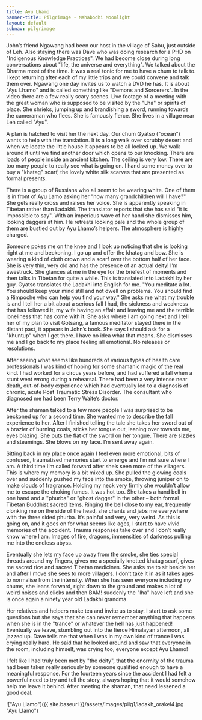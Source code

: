 ```yaml
---
title: Ayu Lhamo
banner-title: Pilgrimage - Mahabodhi Moonlight
layout: default
subnav: pilgrimage
---
```



John’s friend Ngawang had been our host in the village of Sabu, just
outside of Leh. Also staying there was Dave who was doing research
for a PHD on "Indigenous Knowledge Practices". We had become close
during long conversations about "life, the universe and everything".
We talked about the Dharma most of the time. It was a real tonic for
me to have a chum to talk to. I kept returning after each of my little trips
and we could convene and talk them over. Ngawang one day invites us to watch a
DVD he has. It is about "Ayu Lhamo" and is called something like "Demons and
Sorcerers". In the video there are a few really scary scenes. Live footage of a
meeting with the great woman who is supposed to be visited by the "Lha" or
spirits of place. She shrieks, jumping up and brandishing a sword, running
towards the cameraman who flees. She is famously fierce. She lives in a village
near Leh called "Ayu". 

A plan is hatched to visit her the next day. Our chum Gyatso ("ocean") wants to
help with the translation. It is a long walk over scrubby desert and when we
locate the little house it appears to be all locked up. We walk around it until
we find another door which opens to our knocking. There are loads of people
inside an ancient kitchen. The ceiling is very low. There are too many people
to really see what is going on. I hand some money over to buy a "khatag" scarf,
the lovely white silk scarves that are presented as formal presents. 

There is a group of Russians who all seem to be wearing white. One of them is
in front of Ayu Lamo asking her "how many grandchildren will I have?" She gets
really cross and raises her voice. She is apparently speaking in Tibetan rather
than Ladakhi. The translator reports that she has said "it is impossible to
say". With an imperious wave of her hand she dismisses him, looking daggers at
him. He retreats looking pale and the whole group of them are bustled out by
Ayu Lhamo’s helpers. The atmosphere is highly charged. 

Someone pokes me on the knee and I look up noticing that she is looking right
at me and beckoning. I go up and offer the khatag and bow. She is wearing a
kind of cloth crown and a scarf over the bottom half of her face. She is very
thin, very old and has the presence of an actual deity! I’m awestruck. She
glances at me in the eye for the briefest of moments and then talks in Tibetan
for quite a while. This is translated into Ladakhi by her guy. Gyatso
translates the Ladakhi into English for me. "You meditate a lot. You should
keep your mind still and not dwell on problems. You should find a Rimpoche who
can help you find your way." She asks me what my trouble is and I tell her a
bit about a serious fall I had, the sickness and weakness that has followed it,
my wife having an affair and leaving me and the terrible loneliness that has
come with it. She asks where I am going next and I tell her of my plan to visit
Gotsang, a famous meditator stayed there in the distant past, it appears in
John’s book. She says I should ask for a "khuntup" when I get there. I have no
idea what that means. She dismisses me and I go back to my place feeling all
emotional. No releases or resolutions.

After seeing what seems like hundreds of various types of health care
professionals I was kind of hoping for some shamanic magic of the real kind. I
had worked for a circus years before, and had suffered a fall when a stunt went
wrong during a rehearsal. There had been a very intense near death, out-of-body
experience which had eventually led to a diagnosis of chronic, acute Post
Traumatic Stress Disorder. The consultant who diagnosed me had been Terry
Waite’s doctor. 

After the shaman talked to a few more people I was surprised to be beckoned up
for a second time. She wanted me to describe the fall experience to her. After
I finished telling the tale she takes her sword out of a brazier of burning
coals, sticks her tongue out, leaning over towards me, eyes blazing. She puts
the flat of the sword on her tongue. There are sizzles and steamings. She blows
on my face. I’m sent away again. 

Sitting back in my place once again I feel even more emotional, bits of
confused, traumatised memories start to emerge and I’m not sure where I am. A
third time I’m called forward after she’s seen more of the villagers. This is
where my memory is a bit mixed up. She pulled the glowing coals over and
suddenly pushed my face into the smoke, throwing juniper on to make clouds of
fragrance. Holding my neck very firmly she wouldn’t allow me to escape the
choking fumes. It was hot too. She takes a hand bell in one hand and a "phurba"
or "ghost dagger" in the other – both formal Tibetan Buddhist sacred items.
Ringing the bell close to my ear, frequently clonking me on the side of the
head, she chants and jabs me everywhere with the three sided phurba. It’s
painful and very, very weird. As this is going on, and it goes on for what
seems like ages, I start to have vivid memories of the accident. Trauma
responses take over and I don’t really know where I am. Images of fire,
dragons, immensities of darkness pulling me into the endless abyss.

Eventually she lets my face up away from the smoke, she ties special threads
around my fingers, gives me a specially knotted khatag scarf, gives me sacred
rice and sacred Tibetan medicines. She asks me to sit beside her and after I
move she sees to more villagers. I don’t take it in as it takes ages to
normalise from the intensity. When she has seen everyone including my chums,
she leans forward, right down to the ground and makes a lot of weird noises and
clicks and then BAM! suddenly the "lha" have left and she is once again a
ninety year old Ladakhi grandma. 

Her relatives and helpers make tea and invite us to stay. I start to ask some
questions but she says that she can never remember anything that happens when
she is in the "trance" or whatever the hell has just happened! Eventually we
leave, stumbling out into the fierce Himalayan afternoon, all jazzed up. Dave
tells me that when I was in my own kind of trance I was crying really hard. He
said that he looked around and saw that everyone in the room, including
himself, was crying too, everyone except Ayu Lhamo! 

I felt like I had truly been met by "the deity", that the enormity of the
trauma had been taken really seriously by someone qualified enough to have a
meaningful response. For the fourteen years since the accident I had felt a
powerful need to try and tell the story, always hoping that it would somehow
help me leave it behind. After meeting the shaman, that need lessened a good
deal.

!["Ayu Llamo"]({{ site.baseurl }}/assets/images/pilg1/ladakh_orakel4.jpg "Ayu Llamo")

